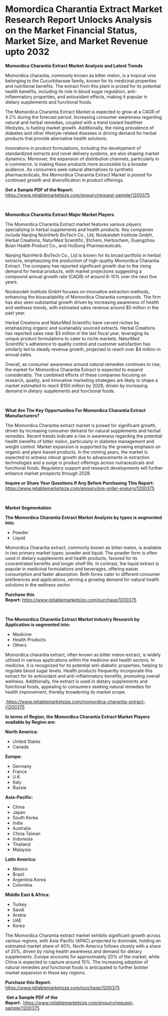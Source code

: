 <p><h1>Momordica Charantia Extract Market Research Report Unlocks Analysis on the Market Financial Status, Market Size, and Market Revenue upto 2032</h1></p><p><strong>Momordica Charantia Extract Market Analysis and Latest Trends</strong></p>
<p><p>Momordica charantia, commonly known as bitter melon, is a tropical vine belonging to the Cucurbitaceae family, known for its medicinal properties and nutritional benefits. The extract from this plant is prized for its potential health benefits, including its role in blood sugar regulation, anti-inflammatory properties, and antioxidant effects, making it popular in dietary supplements and functional foods.</p><p>The Momordica Charantia Extract Market is expected to grow at a CAGR of 4.2% during the forecast period. Increasing consumer awareness regarding natural and herbal remedies, coupled with a trend toward healthier lifestyles, is fueling market growth. Additionally, the rising prevalence of diabetes and other lifestyle-related diseases is driving demand for herbal products that provide alternative health solutions. </p><p>Innovations in product formulations, including the development of standardized extracts and novel delivery systems, are also shaping market dynamics. Moreover, the expansion of distribution channels, particularly in e-commerce, is making these products more accessible to a broader audience. As consumers seek natural alternatives to synthetic pharmaceuticals, the Momordica Charantia Extract Market is poised for continued growth and diversification in product offerings.</p></p>
<p><strong>Get a Sample PDF of the Report:&nbsp;</strong> <a href="https://www.reliablemarketsize.com/enquiry/request-sample/1200375?utm_campaign=3181&utm_medium=2&utm_source=Github&utm_content=ia&utm_term=19042025&utm_id=momordica-charantia-extract">https://www.reliablemarketsize.com/enquiry/request-sample/1200375</a></p>
<p>&nbsp;</p>
<p><strong>Momordica Charantia Extract Major Market Players</strong></p>
<p><p>The Momordica Charantia Extract market features various players specializing in herbal supplements and health products. Key companies include Nanjing NutriHerb BioTech Co., Ltd, Nookandeh Institute GmbH, Herbal Creations, NaturMed Scientific, Etchem, Herbochem, Guangzhou Boan Health Product Co., and HuiSong Pharmaceuticals.</p><p>Nanjing NutriHerb BioTech Co., Ltd is known for its broad portfolio in herbal extracts, emphasizing the production of high-quality Momordica Charantia Extract. The company has reported significant growth due to the rising demand for herbal products, with market projections suggesting a compound annual growth rate (CAGR) of around 8-10% over the next five years. </p><p>Nookandeh Institute GmbH focuses on innovative extraction methods, enhancing the bioavailability of Momordica Charantia compounds. The firm has also seen substantial growth driven by increasing awareness of health and wellness trends, with estimated sales revenue around $5 million in the past year.</p><p>Herbal Creations and NaturMed Scientific have carved niches by emphasizing organic and sustainably sourced extracts. Herbal Creations has reported sales near $3 million in the last fiscal year, leveraging its unique product formulations to cater to niche markets. NaturMed Scientific's adherence to quality control and customer satisfaction has similarly led to steady revenue growth, projected to reach over $4 million in annual sales.</p><p>Overall, as consumer awareness around natural remedies continues to rise, the market for Momordica Charantia Extract is expected to expand considerably. The combined efforts of these companies focusing on research, quality, and innovative marketing strategies are likely to shape a market estimated to reach $150 million by 2028, driven by increasing demand in dietary supplements and functional foods.</p></p>
<p>&nbsp;</p>
<p><strong>What Are The Key Opportunities For Momordica Charantia Extract Manufacturers?</strong></p>
<p><p>The Momordica Charantia extract market is poised for significant growth, driven by increasing consumer demand for natural supplements and herbal remedies. Recent trends indicate a rise in awareness regarding the potential health benefits of bitter melon, particularly in diabetes management and weight control. Market expansion is supported by the growing emphasis on organic and plant-based products. In the coming years, the market is expected to witness robust growth due to advancements in extraction technologies and a surge in product offerings across nutraceuticals and functional foods. Regulatory support and research developments will further enhance market prospects through 2028.</p></p>
<p><strong>Inquire or Share Your Questions If Any Before Purchasing This Report:</strong> <a href="https://www.reliablemarketsize.com/enquiry/pre-order-enquiry/1200375?utm_campaign=3181&utm_medium=2&utm_source=Github&utm_content=ia&utm_term=19042025&utm_id=momordica-charantia-extract">https://www.reliablemarketsize.com/enquiry/pre-order-enquiry/1200375</a></p>
<p>&nbsp;</p>
<p><strong>Market Segmentation</strong></p>
<p><strong>The Momordica Charantia Extract Market Analysis by types is segmented into:</strong></p>
<p><ul><li>Powder</li><li>Liquid</li></ul></p>
<p><p>Momordica Charantia extract, commonly known as bitter melon, is available in two primary market types: powder and liquid. The powder form is often used in dietary supplements and health products, favored for its concentrated benefits and longer shelf life. In contrast, the liquid extract is popular in medicinal formulations and beverages, offering easier consumption and faster absorption. Both forms cater to different consumer preferences and applications, serving a growing demand for natural health solutions in the wellness sector.</p></p>
<p><strong>Purchase this Report:&nbsp;</strong><a href="https://www.reliablemarketsize.com/purchase/1200375?utm_campaign=3181&utm_medium=2&utm_source=Github&utm_content=ia&utm_term=19042025&utm_id=momordica-charantia-extract">https://www.reliablemarketsize.com/purchase/1200375</a></p>
<p>&nbsp;</p>
<p><strong>The Momordica Charantia Extract Market Industry Research by Application is segmented into:</strong></p>
<p><ul><li>Medicine</li><li>Health Products</li><li>Others</li></ul></p>
<p><p>Momordica charantia extract, often known as bitter melon extract, is widely utilized in various applications within the medicine and health sectors. In medicine, it is recognized for its potential anti-diabetic properties, helping to regulate blood sugar levels. Health products frequently incorporate this extract for its antioxidant and anti-inflammatory benefits, promoting overall wellness. Additionally, the extract is used in dietary supplements and functional foods, appealing to consumers seeking natural remedies for health improvement, thereby broadening its market scope.</p></p>
<p><a href="https://www.reliablemarketsize.com/momordica-charantia-extract-r1200375?utm_campaign=3181&utm_medium=2&utm_source=Github&utm_content=ia&utm_term=19042025&utm_id=momordica-charantia-extract">&nbsp;https://www.reliablemarketsize.com/momordica-charantia-extract-r1200375</a></p>
<p><strong>In terms of Region, the Momordica Charantia Extract Market Players available by Region are:</strong></p>
<p>
    <p> <strong> North America: </strong>
        <ul>
            <li>United States</li>
            <li>Canada</li>
        </ul>
        </p> 
    <p> <strong> Europe: </strong>
        <ul>
            <li>Germany</li>
            <li>France</li>
            <li>U.K.</li>
            <li>Italy</li>
            <li>Russia</li>
        </ul>
        </p> 
    <p> <strong> Asia-Pacific: </strong>
        <ul>
            <li>China</li>
            <li>Japan</li>
            <li>South Korea</li>
            <li>India</li>
            <li>Australia</li>
            <li>China Taiwan</li>
            <li>Indonesia</li>
            <li>Thailand</li>
            <li>Malaysia</li>
        </ul>
        </p> 
    <p> <strong> Latin America: </strong>
        <ul>
            <li>Mexico</li>
            <li>Brazil</li>
            <li>Argentina Korea</li>
            <li>Colombia</li>
        </ul>
        </p> 
    <p> <strong> Middle East & Africa: </strong>
        <ul>
            <li>Turkey</li>
            <li>Saudi</li>
            <li>Arabia</li>
            <li>UAE</li>
            <li>Korea</li>
        </ul>
    </p>
    </p>
<p><p>The Momordica Charantia extract market exhibits significant growth across various regions, with Asia-Pacific (APAC) projected to dominate, holding an estimated market share of 40%. North America follows closely with a share of 25%, driven by rising health awareness and demand for dietary supplements. Europe accounts for approximately 20% of the market, while China is expected to capture around 15%. The increasing adoption of natural remedies and functional foods is anticipated to further bolster market expansion in these key regions.</p></p>
<p><strong>Purchase this Report: </strong><a href="https://www.reliablemarketsize.com/purchase/1200375?utm_campaign=3181&utm_medium=2&utm_source=Github&utm_content=ia&utm_term=19042025&utm_id=momordica-charantia-extract">https://www.reliablemarketsize.com/purchase/1200375</a></p>
<p>&nbsp;<strong>Get a Sample PDF of the Report:&nbsp;&nbsp;</strong><a href="https://www.reliablemarketsize.com/enquiry/request-sample/1200375?utm_campaign=3181&utm_medium=2&utm_source=Github&utm_content=ia&utm_term=19042025&utm_id=momordica-charantia-extract">https://www.reliablemarketsize.com/enquiry/request-sample/1200375</a></p>
<p><strong></strong></p>
<p><p></p><p></p><p></p></p>